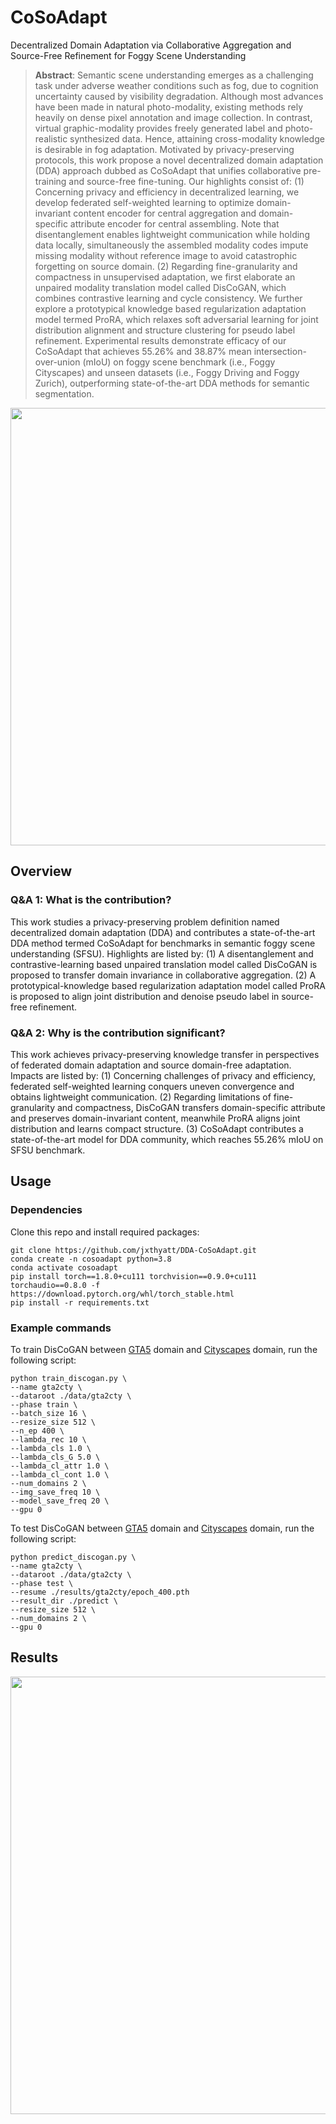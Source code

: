 # CoSoAdapt
Decentralized Domain Adaptation via Collaborative Aggregation and Source-Free Refinement for Foggy Scene Understanding

> **Abstract**:
> Semantic scene understanding emerges as a challenging task under adverse weather conditions such as fog, due to cognition uncertainty caused by visibility degradation. Although most advances have been made in natural photo-modality, existing methods rely heavily on dense pixel annotation and image collection. In contrast, virtual graphic-modality provides freely generated label and photo-realistic synthesized data. Hence, attaining cross-modality knowledge is desirable in fog adaptation. Motivated by privacy-preserving protocols, this work propose a novel decentralized domain adaptation (DDA) approach dubbed as CoSoAdapt that unifies collaborative pre-training and source-free fine-tuning. Our highlights consist of: (1) Concerning privacy and efficiency in decentralized learning, we develop federated self-weighted learning to optimize domain-invariant content encoder for central aggregation and domain-specific attribute encoder for central assembling. Note that disentanglement enables lightweight communication while holding data locally, simultaneously the assembled modality codes impute missing modality without reference image to avoid catastrophic forgetting on source domain. (2) Regarding fine-granularity and compactness in unsupervised adaptation, we first elaborate an unpaired modality translation model called DisCoGAN, which combines contrastive learning and cycle consistency. We further explore a prototypical knowledge based regularization adaptation model termed ProRA, which relaxes soft adversarial learning for joint distribution alignment and structure clustering for pseudo label refinement. Experimental results demonstrate efficacy of our CoSoAdapt that achieves 55.26% and 38.87% mean intersection-over-union (mIoU) on foggy scene benchmark (i.e., Foggy Cityscapes) and unseen datasets (i.e., Foggy Driving and Foggy Zurich), outperforming state-of-the-art DDA methods for semantic segmentation.
<p align="center">
<img src="assets/fig1.png" width="700px"/></p>

## Overview
### Q&A 1: What is the contribution?
This work studies a privacy-preserving problem definition named decentralized domain adaptation (DDA) and contributes a state-of-the-art DDA method termed CoSoAdapt for benchmarks in semantic foggy scene understanding (SFSU). Highlights are listed by: (1) A disentanglement and contrastive-learning based unpaired translation model called DisCoGAN is proposed to transfer domain invariance in collaborative aggregation. (2) A prototypical-knowledge based regularization adaptation model called ProRA is proposed to align joint distribution and denoise pseudo label in source-free refinement.

### Q&A 2: Why is the contribution significant?
This work achieves privacy-preserving knowledge transfer in perspectives of federated domain adaptation and source domain-free adaptation. Impacts are listed by: (1) Concerning challenges of privacy and efficiency, federated self-weighted learning conquers uneven convergence and obtains lightweight communication. (2) Regarding limitations of fine-granularity and compactness, DisCoGAN transfers domain-specific attribute and preserves domain-invariant content, meanwhile ProRA aligns joint distribution and learns compact structure. (3) CoSoAdapt contributes a state-of-the-art model for DDA community, which reaches 55.26% mIoU on SFSU benchmark.

## Usage

### Dependencies
Clone this repo and install required packages:
```
git clone https://github.com/jxthyatt/DDA-CoSoAdapt.git
conda create -n cosoadapt python=3.8
conda activate cosoadapt
pip install torch==1.8.0+cu111 torchvision==0.9.0+cu111 torchaudio==0.8.0 -f https://download.pytorch.org/whl/torch_stable.html
pip install -r requirements.txt
```

### Example commands
To train DisCoGAN between [GTA5](https://download.visinf.tu-darmstadt.de/data/from_games/) domain and [Cityscapes](https://www.cityscapes-dataset.com/) domain, run the following script:
```
python train_discogan.py \
--name gta2cty \
--dataroot ./data/gta2cty \
--phase train \
--batch_size 16 \
--resize_size 512 \
--n_ep 400 \
--lambda_rec 10 \
--lambda_cls 1.0 \
--lambda_cls_G 5.0 \
--lambda_cl_attr 1.0 \
--lambda_cl_cont 1.0 \
--num_domains 2 \
--img_save_freq 10 \
--model_save_freq 20 \
--gpu 0
```

To test DisCoGAN between [GTA5](https://download.visinf.tu-darmstadt.de/data/from_games/) domain and [Cityscapes](https://www.cityscapes-dataset.com/) domain, run the following script:
```
python predict_discogan.py \
--name gta2cty \
--dataroot ./data/gta2cty \
--phase test \
--resume ./results/gta2cty/epoch_400.pth
--result_dir ./predict \
--resize_size 512 \
--num_domains 2 \
--gpu 0
```

## Results
<p align="center">
<img src="assets/fig2.png" width="700px"/></p>
